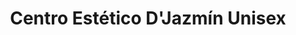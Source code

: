 ---
title: "Centro Estético D'Jazmín Unisex"
url: /guayaquil/centro-estetico-djazmin-unisex/
shop: peluquería
---